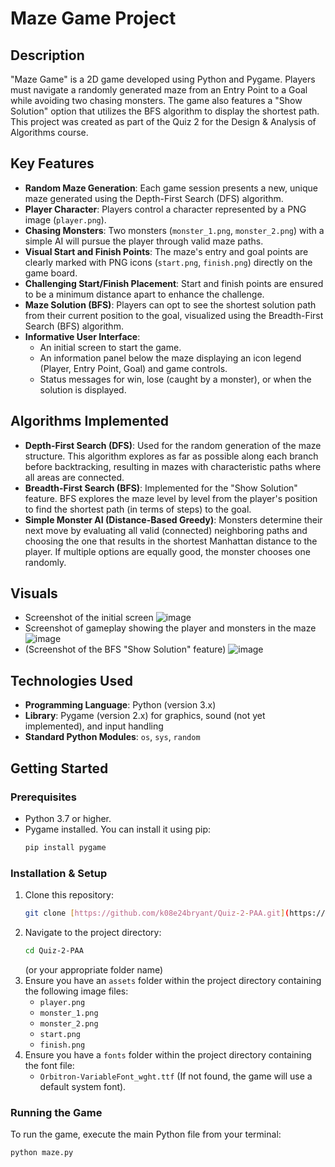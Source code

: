 # Maze Game Project

## Description
"Maze Game" is a 2D game developed using Python and Pygame. Players must navigate a randomly generated maze from an Entry Point to a Goal while avoiding two chasing monsters. The game also features a "Show Solution" option that utilizes the BFS algorithm to display the shortest path. This project was created as part of the Quiz 2 for the Design & Analysis of Algorithms course.

## Key Features
* **Random Maze Generation**: Each game session presents a new, unique maze generated using the Depth-First Search (DFS) algorithm.
* **Player Character**: Players control a character represented by a PNG image (`player.png`).
* **Chasing Monsters**: Two monsters (`monster_1.png`, `monster_2.png`) with a simple AI will pursue the player through valid maze paths.
* **Visual Start and Finish Points**: The maze's entry and goal points are clearly marked with PNG icons (`start.png`, `finish.png`) directly on the game board.
* **Challenging Start/Finish Placement**: Start and finish points are ensured to be a minimum distance apart to enhance the challenge.
* **Maze Solution (BFS)**: Players can opt to see the shortest solution path from their current position to the goal, visualized using the Breadth-First Search (BFS) algorithm.
* **Informative User Interface**:
    * An initial screen to start the game.
    * An information panel below the maze displaying an icon legend (Player, Entry Point, Goal) and game controls.
    * Status messages for win, lose (caught by a monster), or when the solution is displayed.

## Algorithms Implemented
* **Depth-First Search (DFS)**: Used for the random generation of the maze structure. This algorithm explores as far as possible along each branch before backtracking, resulting in mazes with characteristic paths where all areas are connected.
* **Breadth-First Search (BFS)**: Implemented for the "Show Solution" feature. BFS explores the maze level by level from the player's position to find the shortest path (in terms of steps) to the goal.
* **Simple Monster AI (Distance-Based Greedy)**: Monsters determine their next move by evaluating all valid (connected) neighboring paths and choosing the one that results in the shortest Manhattan distance to the player. If multiple options are equally good, the monster chooses one randomly.

## Visuals

* Screenshot of the initial screen
![image](https://github.com/user-attachments/assets/44a8fd54-b4d0-4b29-9fbe-fca99e1172be)
* Screenshot of gameplay showing the player and monsters in the maze
![image](https://github.com/user-attachments/assets/8a54c527-4370-419d-9b73-a5a883ce040a)
* (Screenshot of the BFS "Show Solution" feature)
![image](https://github.com/user-attachments/assets/f3a4e14d-738c-4d62-926d-f0417c9ce400)


## Technologies Used
* **Programming Language**: Python (version 3.x)
* **Library**: Pygame (version 2.x) for graphics, sound (not yet implemented), and input handling
* **Standard Python Modules**: `os`, `sys`, `random`

## Getting Started

### Prerequisites
* Python 3.7 or higher.
* Pygame installed. You can install it using pip:
    ```bash
    pip install pygame
    ```

### Installation & Setup
1.  Clone this repository:
    ```bash
    git clone [https://github.com/k08e24bryant/Quiz-2-PAA.git](https://github.com/k08e24bryant/Quiz-2-PAA.git)
    ```
2.  Navigate to the project directory:
    ```bash
    cd Quiz-2-PAA 
    ```
    (or your appropriate folder name)
3.  Ensure you have an `assets` folder within the project directory containing the following image files:
    * `player.png`
    * `monster_1.png`
    * `monster_2.png`
    * `start.png`
    * `finish.png`
4.  Ensure you have a `fonts` folder within the project directory containing the font file:
    * `Orbitron-VariableFont_wght.ttf` (If not found, the game will use a default system font).

### Running the Game
To run the game, execute the main Python file from your terminal:
```bash
python maze.py
